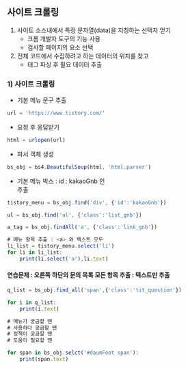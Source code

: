 ## 사이트 크롤링
1. 사이트 소스내에서 특정 문자열(data)을 지칭하는 선택자 얻기
    - 크롬 개발자 도구의 기능 사용
    - 검사할 페이지의 요소 선택
2. 전체 코드에서 수집하려고 하는 데이터의 위치를 찾고
    - 태그 파싱 후 필요 데이터 추출

### 1) 사이트 크롤링 
- 기본 메뉴 문구 추출
```ts
url = 'https://www.tistory.com/'
```
- 요청 후 응답받기
```ts
html = urlopen(url)
```
- 파서 객체 생성
```ts
bs_obj = bs4.BeautifulSoup(html, 'html.parser')
```
- 기본 메뉴 박스 : id : kakaoGnb 인 <div> 추출
```ts
tistory_menu = bs_obj.find('div', {'id':'kakaoGnb'})

ul = bs_obj.find('ul', {'class':'list_gnb'})

a_tag = bs_obj.findAll('a', {'class':'link_gnb'})

# 메뉴 항목 추출 : <a> 와 텍스트 모두 
li_list = tistory_menu.select('li')
for li in li_list:
    print(li.select('a'),li.text)
```

#### 연습문제 : 오른쪽 하단의 문의 목록 모든 항목 추출 : 텍스트만 추출

```ts
q_list = bs_obj.find_all('span',{'class':'tit_question'})

for i in q_list:
    print(i.text)

# 메뉴가 궁금할 땐
# 사용하다 궁금할 땐
# 정책이 궁금할 땐
# 도움이 필요할 땐

for span in bs_obj.selct('#daumFoot span'):
    print(span.text)
```

